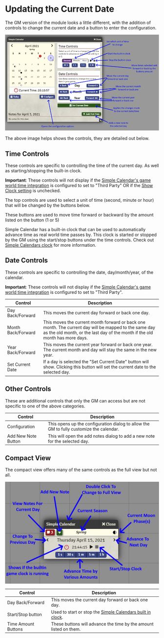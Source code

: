 # Updating the Current Date
The GM version of the module looks a little different, with the addition of controls to change the current date and a button to enter the configuration.

![GM View](./images/gm-view.png)

The above image helps shows the controls, they are detailed out below.

## Time Controls

These controls are specific to controlling the time of the current day. As well as starting/stopping the built-in clock.

**Important**: These controls will not display if the [Simple Calendar's game world time integration](./Configuration.md#game-world-time-integration) is configured to set to "Third Party" OR if the [Show Clock setting](./Configuration.md#show-clock) is unchecked.

The top controls are used to select a unit of time (second, minute or hour) that will be changed by the buttons below.

These buttons are used to move time forward or backward by the amount listed on the button (1 or 5)

Simple Calendar has a built-in clock that can be used to automatically advance time as real world time passes by. This clock is started or stopped by the GM using the start/stop buttons under the time controls. Check out [Simple Calendars clock](./UsingTheCalendar.md#simple-calendars-clock) for more information.


## Date Controls

These controls are specific to controlling the date, day/month/year, of the calendar.

**Important**: These controls will not display if the [Simple Calendar's game world time integration](./Configuration.md#game-world-time-integration) is configured to set to "Third Party".

Control | Description
------- | -----------
Day Back/Forward | This moves the current day forward or back one day.
Month Back/Forward | This moves the current month forward or back one month. The current day will be mapped to the same day as the old month, or the last day of the month if the old month has more days.
Year Back/Forward | This moves the current year forward or back one year. The current month and day will stay the same in the new year.
Set Current Date | If a day is selected the "Set Current Date" button will show. Clicking this button will set the current date to the selected day.



## Other Controls

These are additional controls that only the GM can access but are not specific to one of the above categories.

Control | Description
------- | -----------
Configuration | This opens up the configuration dialog to allow the GM to fully customize the calendar.
Add New Note Button | This will open the add notes dialog to add a new note for the selected day.


## Compact View

The compact view offers many of the same controls as the full view but not all.

![GM Compact View](./images/gm-compact-view.png)

Control | Description
------- | -----------
Day Back/Forward | This moves the current day forward or back one day.
Start/Stop button| Used to start or stop the [Simple Calendars built in clock](./UsingTheCalendar.md#simple-calendars-clock).
Time Amount Buttons|These buttons will advance the time by the amount listed on them.
